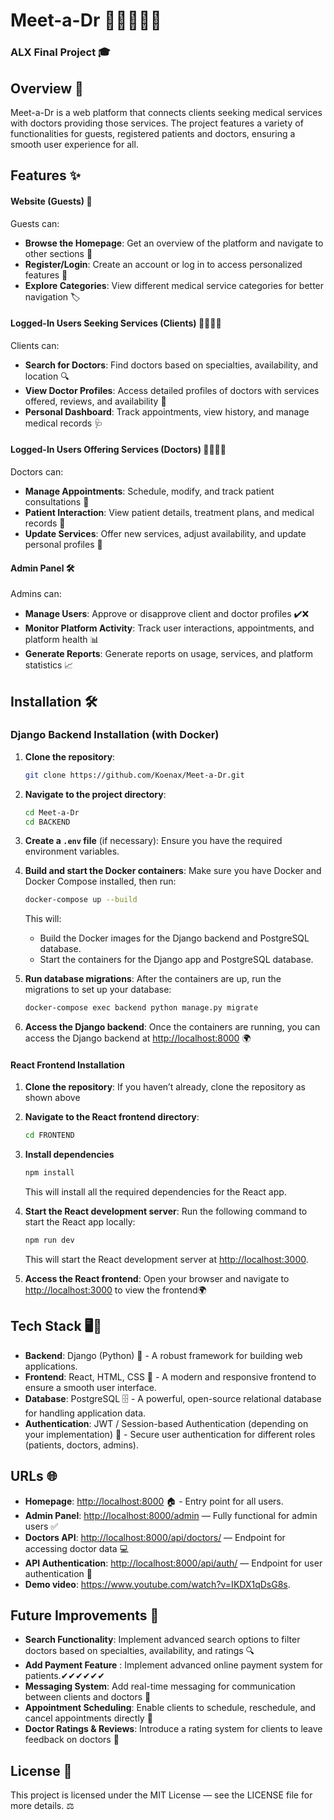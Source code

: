 # Meet-a-Dr 💼👩‍⚕️👨‍⚕️
### ALX Final Project 🎓

## Overview 📝

Meet-a-Dr is a web platform that connects clients seeking medical services with doctors providing those services. The project features a variety of functionalities for guests, registered patients and doctors,  ensuring a smooth user experience for all.

## Features ✨

#### Website (Guests) 👥
Guests can:
- **Browse the Homepage**: Get an overview of the platform and navigate to other sections 🏡
- **Register/Login**: Create an account or log in to access personalized features 🔑
- **Explore Categories**: View different medical service categories for better navigation 🏷️

#### Logged-In Users Seeking Services (Clients) 💁‍♀️💁‍♂️
Clients can:
- **Search for Doctors**: Find doctors based on specialties, availability, and location 🔍
- **View Doctor Profiles**: Access detailed profiles of doctors with services offered, reviews, and availability 📜
- **Personal Dashboard**: Track appointments, view history, and manage medical records 🩺

#### Logged-In Users Offering Services (Doctors) 👩‍⚕️👨‍⚕️
Doctors can:
- **Manage Appointments**: Schedule, modify, and track patient consultations 📅
- **Patient Interaction**: View patient details, treatment plans, and medical records 📝
- **Update Services**: Offer new services, adjust availability, and update personal profiles 💼

#### Admin Panel 🛠️
Admins can:
- **Manage Users**: Approve or disapprove client and doctor profiles ✔️❌
- **Monitor Platform Activity**: Track user interactions, appointments, and platform health 📊
- **Generate Reports**: Generate reports on usage, services, and platform statistics 📈


## Installation 🛠️

### Django Backend Installation (with Docker)

1. **Clone the repository**:
    ```bash
    git clone https://github.com/Koenax/Meet-a-Dr.git
    ```

2. **Navigate to the project directory**:
    ```bash
    cd Meet-a-Dr
    cd BACKEND
    ```

3. **Create a `.env` file** (if necessary):
    Ensure you have the required environment variables.

4. **Build and start the Docker containers**:
    Make sure you have Docker and Docker Compose installed, then run:
    ```bash
    docker-compose up --build
    ```

    This will:
    - Build the Docker images for the Django backend and PostgreSQL database.
    - Start the containers for the Django app and PostgreSQL database.

5. **Run database migrations**:
    After the containers are up, run the migrations to set up your database:
    ```bash
    docker-compose exec backend python manage.py migrate
    ```

6. **Access the Django backend**:
    Once the containers are running, you can access the Django backend at [http://localhost:8000](http://localhost:8000) 🌍

#### React Frontend Installation

1. **Clone the repository**:
    If you haven’t already, clone the repository as shown above

2. **Navigate to the React frontend directory**:
    ```bash
    cd FRONTEND
    ```

3. **Install dependencies**
    ```bash
    npm install
    ```

    This will install all the required dependencies for the React app.

4. **Start the React development server**:
    Run the following command to start the React app locally:
    ```bash
    npm run dev
    ```

    This will start the React development server at [http://localhost:3000](http://localhost:3000).

5. **Access the React frontend**:
    Open your browser and navigate to [http://localhost:3000](http://localhost:3000) to view the frontend🌍

## Tech Stack 🖥️🔧

- **Backend**: Django (Python) 🐍 - A robust framework for building web applications.
- **Frontend**: React, HTML, CSS 🎨 - A modern and responsive frontend to ensure a smooth user interface.
- **Database**: PostgreSQL 🗄️ - A powerful, open-source relational database for handling application data.
- **Authentication**: JWT / Session-based Authentication (depending on your implementation) 🔐 - Secure user authentication for different roles (patients, doctors, admins).

## URLs 🌐

- **Homepage**: [http://localhost:8000](http://localhost:8000) 🏠 - Entry point for all users.
- **Admin Panel**: [http://localhost:8000/admin](http://localhost:8000/admin) — Fully functional for admin users ✅
- **Doctors API**: [http://localhost:8000/api/doctors/](http://localhost:8000/api/doctors/) — Endpoint for accessing doctor data 💻
- **API Authentication**: [http://localhost:8000/api/auth/](http://localhost:8000/api/auth/) — Endpoint for user authentication 🔌
- **Demo video**: https://www.youtube.com/watch?v=IKDX1qDsG8s. 

## Future Improvements 🚀

- **Search Functionality**: Implement advanced search options to filter doctors based on specialties, availability, and ratings 🔍
- **Add Payment Feature** : Implement advanced online payment system for patients.✔✔✔✔✔✔
- **Messaging System**: Add real-time messaging for communication between clients and doctors 💬
- **Appointment Scheduling**: Enable clients to schedule, reschedule, and cancel appointments directly 📅
- **Doctor Ratings & Reviews**: Introduce a rating system for clients to leave feedback on doctors 🌟

## License 📜

This project is licensed under the MIT License — see the LICENSE file for more details. ⚖️
